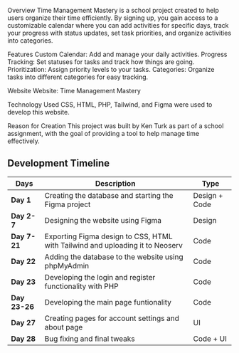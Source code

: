 Overview
Time Management Mastery is a school project created to help users organize their time efficiently. By signing up, you gain access to a customizable calendar where you can add activities for specific days, track your progress with status updates, set task priorities, and organize activities into categories.

Features
Custom Calendar: Add and manage your daily activities.
Progress Tracking: Set statuses for tasks and track how things are going.
Prioritization: Assign priority levels to your tasks.
Categories: Organize tasks into different categories for easy tracking.

Website
Website: Time Management Mastery

Technology Used
CSS, HTML, PHP, Tailwind, and Figma were used to develop this website.

Reason for Creation
This project was built by Ken Turk as part of a school assignment, with the goal of providing a tool to help manage time effectively.   

## Development Timeline
|**Days**         | Description                                                                             | Type              |
|-----------------|-----------------------------------------------------------------------------------------|-------------------|
| **Day 1**       | Creating the database and starting the Figma project                                    | Design + Code     |
| **Day 2-7**     | Designing the website using Figma                                                       | Design            |
| **Day 7-21**    | Exporting Figma design to CSS, HTML with Tailwind and uploading it to Neoserv           | Code              |
| **Day 22**      | Adding the database to the website using phpMyAdmin                                     | Code              |
| **Day 23**      | Developing the login and register functionality with PHP                                | Code              |
| **Day 23-26**   | Developing the main page funtionality                                                   | Code              |
| **Day 27**      | Creating pages for account settings and about page                                      | UI                |
| **Day 28**      | Bug fixing and final tweaks                                                             | Code + UI         |
